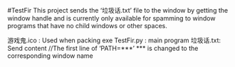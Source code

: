 #TestFir
This project sends the ‘垃圾话.txt’ file to the window by getting the window handle and is currently only available for spamming to window programs that have no child windows or other spaces.

游戏鬼.ico : Used when packing exe
TestFir.py : main program
垃圾话.txt: Send content //The first line of ‘PATH=***’ *** is changed to the corresponding window name
